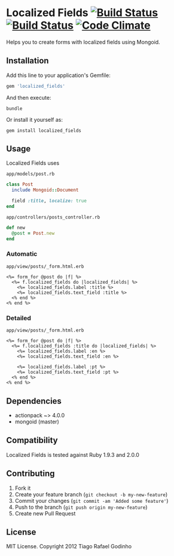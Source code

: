 # Localized Fields [![Build Status](https://secure.travis-ci.org/tiagogodinho/localized_fields.png)](http://travis-ci.org/tiagogodinho/localized_fields) [![Build Status](https://gemnasium.com/tiagogodinho/localized_fields.png)](http://gemnasium.com/tiagogodinho/localized_fields) [![Code Climate](https://codeclimate.com/github/tiagogodinho/localized_fields.png)](https://codeclimate.com/github/tiagogodinho/localized_fields)

Helps you to create forms with localized fields using Mongoid.

## Installation

Add this line to your application's Gemfile:

``` ruby
gem 'localized_fields'
```

And then execute:

``` terminal
bundle
```

Or install it yourself as:

``` terminal
gem install localized_fields
```

## Usage

Localized Fields uses

`app/models/post.rb`

```ruby
class Post
  include Mongoid::Document

  field :title, localize: true
end
```
`app/controllers/posts_controller.rb`

```ruby
def new
  @post = Post.new
end
```

### Automatic

`app/view/posts/_form.html.erb`

```erb
<%= form_for @post do |f| %>
  <%= f.localized_fields do |localized_fields| %>
    <%= localized_fields.label :title %>
    <%= localized_fields.text_field :title %>
  <% end %>
<% end %>
```
### Detailed

`app/view/posts/_form.html.erb`

```erb
<%= form_for @post do |f| %>
  <%= f.localized_fields :title do |localized_fields| %>
    <%= localized_fields.label :en %>
    <%= localized_fields.text_field :en %>

    <%= localized_fields.label :pt %>
    <%= localized_fields.text_field :pt %>
  <% end %>
<% end %>
```

## Dependencies

- actionpack ~> 4.0.0
- mongoid (master)

## Compatibility

Localized Fields is tested against Ruby 1.9.3 and 2.0.0

## Contributing

1. Fork it
2. Create your feature branch (`git checkout -b my-new-feature`)
3. Commit your changes (`git commit -am 'Added some feature'`)
4. Push to the branch (`git push origin my-new-feature`)
5. Create new Pull Request

## License

MIT License. Copyright 2012 Tiago Rafael Godinho
